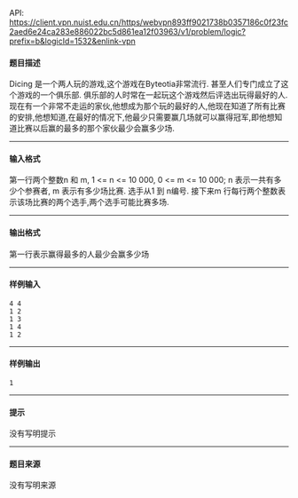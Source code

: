 API: https://client.vpn.nuist.edu.cn/https/webvpn893ff9021738b0357186c0f23fc2aed6e24ca283e886022bc5d861ea12f03963/v1/problem/logic?prefix=b&logicId=1532&enlink-vpn

#### 题目描述

Dicing 是一个两人玩的游戏,这个游戏在Byteotia非常流行. 甚至人们专门成立了这个游戏的一个俱乐部. 俱乐部的人时常在一起玩这个游戏然后评选出玩得最好的人.现在有一个非常不走运的家伙,他想成为那个玩的最好的人,他现在知道了所有比赛的安排,他想知道,在最好的情况下,他最少只需要赢几场就可以赢得冠军,即他想知道比赛以后赢的最多的那个家伙最少会赢多少场.

---

#### 输入格式

第一行两个整数n 和 m, 1 <= n <= 10 000, 0 <= m <= 10 000; n 表示一共有多少个参赛者, m 表示有多少场比赛. 选手从1 到 n编号. 接下来m 行每行两个整数表示该场比赛的两个选手,两个选手可能比赛多场.

---

#### 输出格式

第一行表示赢得最多的人最少会赢多少场

---

#### 样例输入
```
4 4
1 2
1 3
1 4
1 2

```

---

#### 样例输出
```
1

```

---

#### 提示

没有写明提示

---

#### 题目来源

没有写明来源